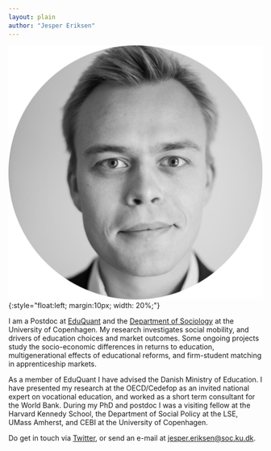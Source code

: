 ```yaml
---
layout: plain
author: "Jesper Eriksen"
---
```


![*Jesper Eriksen*](avatar_round-modified.png){:style="float:left; margin:10px; width: 20%;"}

I am a Postdoc at [EduQuant](https://www.economics.ku.dk/research/externally-funded-research_new/uddankvant/) and the [Department of Sociology](https://www.sociology.ku.dk/) at the University of Copenhagen.  My research investigates social mobility, and drivers of education choices and market outcomes. Some ongoing projects study the socio-economic differences in returns to education, multigenerational effects of educational reforms, and firm-student matching in apprenticeship markets. 

As a member of EduQuant I have advised the Danish Ministry of Education. I have presented my research at the OECD/Cedefop as an invited national expert on vocational education, and worked as a short term consultant for the World Bank. During my PhD and postdoc I was a visiting fellow at the Harvard Kennedy School, the Department of Social Policy at the LSE, UMass Amherst, and CEBI at the University of Copenhagen.

Do get in touch via [Twitter](https://twitter.com/eriksenjesper), or send an e-mail at [jesper.eriksen@soc.ku.dk](mailto:jesper.eriksen@soc.ku.dk). 
